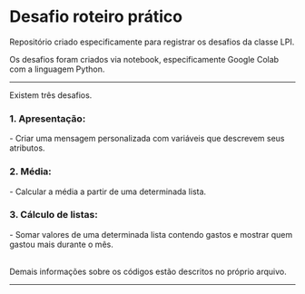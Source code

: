 # Desafio roteiro prático

Repositório criado especificamente para registrar os desafios da classe LPI.

Os desafios foram criados via notebook, especificamente Google Colab com a linguagem Python.

---

Existem três desafios.

<h3>1. Apresentação:</h3>
   - Criar uma mensagem personalizada com variáveis que descrevem seus atributos.
<h3>2. Média:</h3>
   - Calcular a média a partir de uma determinada lista.
<h3>3. Cálculo de listas:</h3>
   - Somar valores de uma determinada lista contendo gastos e mostrar quem gastou mais durante o mês.
   <br><br>

Demais informações sobre os códigos estão descritos no próprio arquivo.

---
